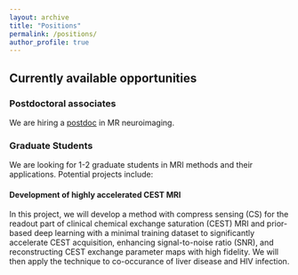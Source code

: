 ```yaml
---
layout: archive
title: "Positions"
permalink: /positions/
author_profile: true
---
```



## Currently available opportunities 

### Postdoctoral associates
We are hiring a
<a href="https://www.urmc.rochester.edu/MediaLibraries/URMCMedia/education/graduate/post-doctoral/post-doctoral-positions/documents/Schifitto_Uddin_Postdoc_position_AD_FINAL.pdf" target="_blank">postdoc</a> in MR neuroimaging. 

### Graduate Students
We are looking for 1-2 graduate students in MRI methods and their applications. Potential projects include:
#### Development of highly accelerated CEST MRI 
In this project, we will develop a method with compress sensing (CS) for the readout part of clinical chemical exchange saturation (CEST) MRI and prior-based deep learning with a minimal training dataset to significantly accelerate CEST acquisition, enhancing signal-to-noise ratio (SNR), and reconstructing CEST exchange parameter maps with high fidelity. We will then apply the technique to co-occurance of liver disease and HIV infection. 



